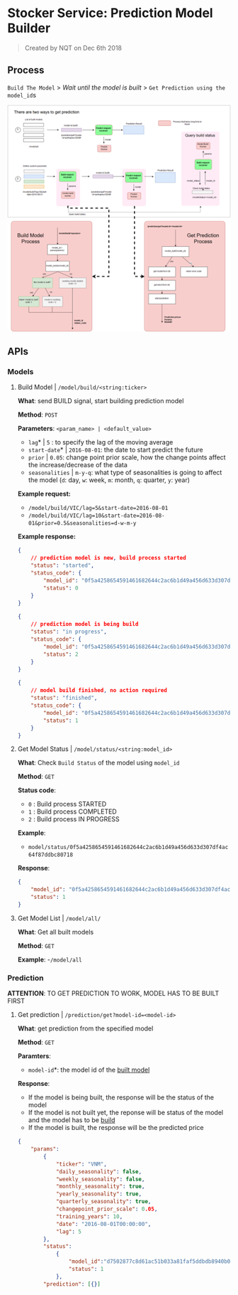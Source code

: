# Stocker Service: Prediction Model Builder

> Created by NQT on Dec 6th 2018

## Process

`Build The Model` > *Wait until the model is built* > `Get Prediction using the model_id`s

![image](./images/get_prediction_diagram.png)

## APIs

### Models

1. Build Model | `/model/build/<string:ticker>`

    **What**: send BUILD signal, start building prediction model
    
    **Method**: `POST`
    
    **Parameters**: `<param_name> | <default_value>`
    - `lag`* | `5` : to specify the lag of the moving average
    - `start-date`* | `2016-08-01`: the date to start predict the future
    - `prior` | `0.05`: change point prior scale, how the change points affect the increase/decrease of the data
    - `seasonalities` | `m-y-q`: what type of seasonalities is going to affect the model (`d`: day, `w`: week, `m`: month, `q`: quarter, `y`: year)
    
    **Example request:**
    - `/model/build/VIC/lag=5&start-date=2016-08-01`
    - `/model/build/VIC/lag=10&start-date=2016-08-01&prior=0.5&seasonalities=d-w-m-y`

    **Example response:**
    ```json
    {
        // prediction model is new, build process started
        "status": "started",
        "status_code": {
            "model_id": "0f5a4258654591461682644c2ac6b1d49a456d633d307df4ac64f87ddbc80718",
            "status": 0
        }
    }
    ```

    ```json
    {
        // prediction model is being build
        "status": "in progress",
        "status_code": {
            "model_id": "0f5a4258654591461682644c2ac6b1d49a456d633d307df4ac64f87ddbc80718",
            "status": 2
        }
    }
    ```

    ```json
    {
        // model build finished, no action required
        "status": "finished",
        "status_code": {
            "model_id": "0f5a4258654591461682644c2ac6b1d49a456d633d307df4ac64f87ddbc80718",
            "status": 1
        }
    }
    ```

2. Get Model Status | `/model/status/<string:model_id>`

    **What**: Check `Build Status` of the model using `model_id`

    **Method**: `GET`

    **Status code**:
    - `0` : Build process STARTED
    - `1` : Build process COMPLETED
    - `2` : Build process IN PROGRESS
    
    **Example**:
    - `model/status/0f5a4258654591461682644c2ac6b1d49a456d633d307df4ac64f87ddbc80718`
    
    **Response**:
    ```json
    {
        "model_id": "0f5a4258654591461682644c2ac6b1d49a456d633d307df4ac64f87ddbc80718",
        "status": 1
    }
    ```
3. Get Model List | `/model/all/`

    **What**: Get all built models

    **Method**: `GET`

    **Example**:
    -`/model/all`

### Prediction

**ATTENTION**: TO GET PREDICTION TO WORK, MODEL HAS TO BE BUILT FIRST

1. Get prediction | `/prediction/get?model-id=<model-id>`

    **What**: get prediction from the specified model

    **Method**: `GET`

    **Paramters**:
    - `model-id`*: the model id of the [built model](#Models)
  
    **Response**:
    - If the model is being built, the response will be the status of the model
    - If the model is not built yet, the reponse will be status of the model and the model has to be [build](#Models)
    - If the model is built, the response will be the predicted price 
    ```json
    {
        "params": 
            {
                "ticker": "VNM", 
                "daily_seasonality": false, 
                "weekly_seasonality": false, 
                "monthly_seasonality": true, 
                "yearly_seasonality": true, 
                "quarterly_seasonality": true, 
                "changepoint_prior_scale": 0.05, 
                "training_years": 10, 
                "date": "2016-08-01T00:00:00", 
                "lag": 5
            }, 
            "status": 
                {
                    "model_id":"d7502877c8d61ac51b033a81faf5ddbdb8940b0eb1321e43c4b618b817d31e79", 
                    "status": 1
                }, 
            "prediction": [{}]
    ```